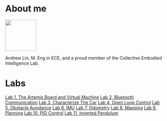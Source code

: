 # About me

<img src="https://cpb-us-w2.wpmucdn.com/sites.coecis.cornell.edu/dist/0/60/files/2016/06/AndrewLin-2idpjtm.jpg" alt="" width="100"/>

Andrew Lin, M. Eng in ECE, and a proud member of the Collective Embodied Intelligence Lab.

# Labs

[Lab 1, The Artemis Board and Virtual Machine]()
[Lab 2, Bluetooth Communication]()
[Lab 3, Characterize The Car]()
[Lab 4, Open Loop Control]()
[Lab 5, Obstacle Avoidance]()
[Lab 6, IMU]()
[Lab 7, Odometry]()
[Lab 8, Mapping]()
[Lab 9, Planning]()
[Lab 10, PID Control]()
[Lab 11, Inverted Pendulum]()
